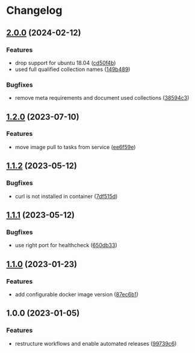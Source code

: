 # Changelog

## [2.0.0](https://github.com/rolehippie/errors/compare/v1.2.0...v2.0.0) (2024-02-12)


### Features

* drop support for ubuntu 18.04 ([cd50f4b](https://github.com/rolehippie/errors/commit/cd50f4b607f56c4cf051afe557d63cfa1259c276))
* used full qualified collection names ([149b489](https://github.com/rolehippie/errors/commit/149b489c1a10e7cc5ab3717704ee7932c131b15a))


### Bugfixes

* remove meta requirements and document used collections ([38594c3](https://github.com/rolehippie/errors/commit/38594c3ad92d18961a912920f360aa4dd4b323fb))

## [1.2.0](https://github.com/rolehippie/errors/compare/v1.1.2...v1.2.0) (2023-07-10)


### Features

* move image pull to tasks from service ([ee6f59e](https://github.com/rolehippie/errors/commit/ee6f59e95de7e6493b9f9dd8e7e485c8e92e0358))

## [1.1.2](https://github.com/rolehippie/errors/compare/v1.1.1...v1.1.2) (2023-05-12)


### Bugfixes

* curl is not installed in container ([7df515d](https://github.com/rolehippie/errors/commit/7df515da87bb13028763dba291f31aa9db5f468e))

## [1.1.1](https://github.com/rolehippie/errors/compare/v1.1.0...v1.1.1) (2023-05-12)


### Bugfixes

* use right port for healthcheck ([650db33](https://github.com/rolehippie/errors/commit/650db33fa8be56c03c453c8f9ed4f0d1be83ebd2))

## [1.1.0](https://github.com/rolehippie/errors/compare/v1.0.0...v1.1.0) (2023-01-23)


### Features

* add configurable docker image version ([87ec6b1](https://github.com/rolehippie/errors/commit/87ec6b1acadcf9eb614be6b1ea226b10f0c357de))

## 1.0.0 (2023-01-05)


### Features

* restructure workflows and enable automated releases ([99739c6](https://github.com/rolehippie/errors/commit/99739c638b3793b8aa29a46a292dfb4f8bd480a0))
